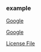 ### example

[Google](https://www.google.com)

[Google](gttps://www.google.com "Google's Hompage")

[License File](./LICENSE)




